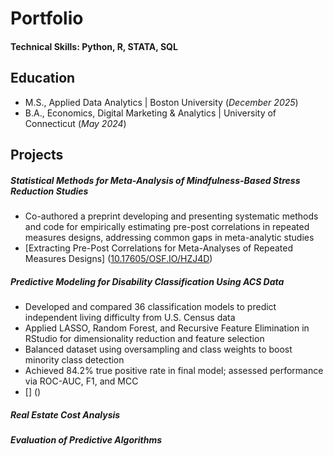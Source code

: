# Portfolio

#### Technical Skills: Python, R, STATA, SQL

## Education
- M.S., Applied Data Analytics | Boston University (_December 2025_)
- B.A., Economics, Digital Marketing & Analytics | University of Connecticut (_May 2024_)

## Projects
##### Statistical Methods for Meta-Analysis of Mindfulness-Based Stress Reduction Studies
- Co-authored a preprint developing and presenting systematic methods and code for empirically estimating pre-post correlations in repeated measures designs, addressing common gaps in meta-analytic studies
- [Extracting Pre-Post Correlations for Meta-Analyses of Repeated Measures Designs] ([10.17605/OSF.IO/HZJ4D](https://osf.io/hzj4d/))

##### Predictive Modeling for Disability Classification Using ACS Data
- Developed and compared 36 classification models to predict independent living difficulty from U.S. Census data
- Applied LASSO, Random Forest, and Recursive Feature Elimination in RStudio for dimensionality reduction and feature selection
- Balanced dataset using oversampling and class weights to boost minority class detection
- Achieved 84.2% true positive rate in final model; assessed performance via ROC-AUC, F1, and MCC
- [] ()

##### Real Estate Cost Analysis

##### Evaluation of Predictive Algorithms
